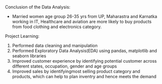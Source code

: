 Conclusion of the Data Analysis:
* Married women age group 26-35 yrs from UP, Maharastra and Karnatka working in IT, Healthcare and aviation are more likely to buy products from food clothing and       electronics category.

Project Learning:
1. Performed data cleaning and manipulation
2. Performed Exploratory Data Analysis(EDA) using pandas, matplotlib and seaborn libraries
3. Improved customer experience by identifying potential customer across different states, occupation, gender and age groups
4. Improved sales by identifyingmost selling product category and products, which can help to plan inventry and hence meets the demand

